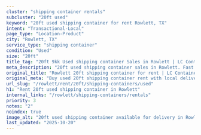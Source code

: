 ```yaml
---
cluster: "shipping container rentals"
subcluster: "20ft used"
keyword: "20ft used shipping container for rent Rowlett, TX"
intent: "Transactional-Local"
page_type: "Location-Product"
city: "Rowlett, TX"
service_type: "shipping container"
condition: "Used"
size: "20ft"
title_tag: "20ft 9kk Used shipping container Sales in Rowlett | LC Container"
meta_description: "20ft used shipping container sales in Rowlett. Fast delivery, competitive pricing. Serving shipping containers area. Quote ID: 5RY. Call (214) 524-4168 for your free quote today."
original_title: "Rowlett 20ft shipping container for rent | LC Container"
original_meta: "Buy used 20ft shipping container rent with local delivery in Rowlett, TX. LC Container — local Since 2003. Request a fast quote today."
url_slug: "/rowlett/rent/20ft/shipping-containers/used"
h1: "Rent 20ft used shipping container in Rowlett"
internal_links: "/rowlett/shipping-containers/rentals"
priority: 3
notes: "2"
noindex: true
image_alt: "20ft used shipping container available for delivery in Rowlett"
last_updated: "2025-10-20"
---
```


<!-- TODO: Add unique city/inventory copy, images, and internal links here. -->
